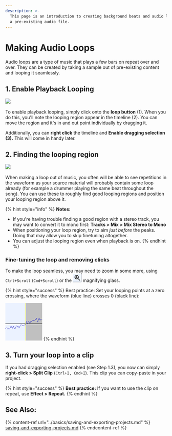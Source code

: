 ```yaml
---
description: >-
  This page is an introduction to creating background beats and audio loops from
  a pre-existing audio file.
---
```


# Making Audio Loops

Audio loops are a type of music that plays a few bars on repeat over and over. They can be created by taking a sample out of pre-existing content and looping it seamlessly.&#x20;

## 1. Enable Playback Looping

![](../.gitbook/assets/Audacity\_HdAaBLvs5q.png)

To enable playback looping, simply click onto the **loop button** (1). When you do this, you'll note the looping region appear in the timeline (2). You can move the region and it's in and out point individually by dragging it.&#x20;

Additionally, you can **right click** the timeline and **Enable dragging selection (3).** This will come in handy later.

## 2. Finding the looping region

![](../.gitbook/assets/Audacity\_M9ZSq81LUu.png)

When making a loop out of music, you often will be able to see repetitions in the waveform as your source material will probably contain some loop already (for example a drummer playing the same beat throughout the song). You can use these to roughly find good looping regions and position your looping region above it.

{% hint style="info" %}
**Notes:**&#x20;

* If you're having trouble finding a good region with a stereo track, you may want to convert it to mono first: **Tracks > Mix > Mix Stereo to Mono**
* When positioning your loop region, try to aim _just before_ the peaks. Doing that may allow you to skip finetuning altogether.
* You can adjust the looping region even when playback is on.
{% endhint %}

### Fine-tuning the loop and removing clicks

To make the loop seamless, you may need to zoom in some more, using `Ctrl+Scroll` (`Cmd+Scroll`) or the ![](<../.gitbook/assets/image (14).png>) magnifying glass.&#x20;

{% hint style="success" %}
Best practice: Set your looping points at a zero crossing, where the waveform (blue line) crosses 0 (black line):&#x20;

![](<../.gitbook/assets/image (3).png>)
{% endhint %}

## 3. Turn your loop into a clip

If you had dragging selection enabled (see Step 1.3), you now can simply **right-click > Split Clip** (`Ctrl+I, Cmd+I`). This clip you can copy-paste in your project.

{% hint style="success" %}
**Best practice:** If you want to use the clip on repeat, use **Effect > Repeat.**&#x20;
{% endhint %}

## See Also:

{% content-ref url="../basics/saving-and-exporting-projects.md" %}
[saving-and-exporting-projects.md](../basics/saving-and-exporting-projects.md)
{% endcontent-ref %}
